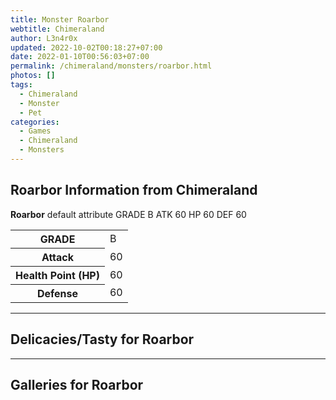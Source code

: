 ```yaml
---
title: Monster Roarbor
webtitle: Chimeraland
author: L3n4r0x
updated: 2022-10-02T00:18:27+07:00
date: 2022-01-10T00:56:03+07:00
permalink: /chimeraland/monsters/roarbor.html
photos: []
tags:
  - Chimeraland
  - Monster
  - Pet
categories:
  - Games
  - Chimeraland
  - Monsters
---
```


<section id="bootstrap-wrapper"><link rel="stylesheet" href="https://cdn.statically.io/gh/dimaslanjaka/Web-Manajemen/40ac3225/css/bootstrap-4.5-wrapper.css"/><h2>Roarbor Information from Chimeraland</h2><p><b>Roarbor</b> default attribute GRADE B ATK 60 HP 60 DEF 60<table><tr><th>GRADE</th><td>B</td></tr><tr><th>Attack</th><td>60</td></tr><tr><th>Health Point (HP)</th><td>60</td></tr><tr><th>Defense</th><td>60</td></tr></table></p><hr/><h2>Delicacies/Tasty for Roarbor</h2><hr/><div id="gallery"><h2>Galleries for Roarbor</h2><div class="row"></div></div></section>